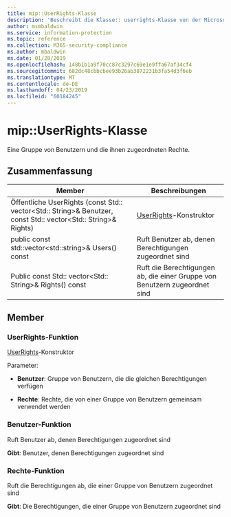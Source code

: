 ```yaml
---
title: mip::UserRights-Klasse
description: 'Beschreibt die Klasse:: userrights-Klasse von der Microsoft Information Protection (MIP) SDK.'
author: msmbaldwin
ms.service: information-protection
ms.topic: reference
ms.collection: M365-security-compliance
ms.author: mbaldwin
ms.date: 01/28/2019
ms.openlocfilehash: 148b1b1a9f70cc87c3297c69e1e9ffa67af34cf4
ms.sourcegitcommit: 682dc48cbbcbee93b26ab3872231b3fa54d3f6eb
ms.translationtype: MT
ms.contentlocale: de-DE
ms.lasthandoff: 04/23/2019
ms.locfileid: "60184245"
---
```

# <a name="class-mipuserrights"></a>mip::UserRights-Klasse 
Eine Gruppe von Benutzern und die ihnen zugeordneten Rechte.
  
## <a name="summary"></a>Zusammenfassung
 Member                        | Beschreibungen                                
--------------------------------|---------------------------------------------
Öffentliche UserRights (const Std:: vector\<Std:: String\>& Benutzer, const Std:: vector\<Std:: String\>& Rights)  |  [UserRights](class_mip_userrights.md)-Konstruktor
public const std::vector\<std::string\>& Users() const  |  Ruft Benutzer ab, denen Berechtigungen zugeordnet sind
Public const Std:: vector\<Std:: String\>& Rights() const  |  Ruft die Berechtigungen ab, die einer Gruppe von Benutzern zugeordnet sind
  
## <a name="members"></a>Member
  
### <a name="userrights-function"></a>UserRights-Funktion
[UserRights](class_mip_userrights.md)-Konstruktor

Parameter:  
* **Benutzer**: Gruppe von Benutzern, die die gleichen Berechtigungen verfügen 


* **Rechte**: Rechte, die von einer Gruppe von Benutzern gemeinsam verwendet werden


  
### <a name="users-function"></a>Benutzer-Funktion
Ruft Benutzer ab, denen Berechtigungen zugeordnet sind

  
**Gibt**: Benutzer, denen Berechtigungen zugeordnet sind
  
### <a name="rights-function"></a>Rechte-Funktion
Ruft die Berechtigungen ab, die einer Gruppe von Benutzern zugeordnet sind

  
**Gibt**: Die Berechtigungen, die einer Gruppe von Benutzern zugeordnet sind